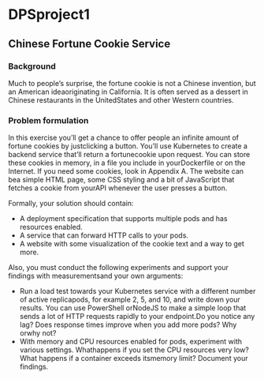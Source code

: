 # DPSproject1
## Chinese Fortune Cookie Service
### Background
Much to people’s surprise, the fortune cookie is not a Chinese invention, but an American ideaoriginating  in  California.   It  is  often  served  as  a  dessert  in  Chinese  restaurants  in  the  UnitedStates and other Western countries.
### Problem formulation
In this exercise you’ll get a chance to offer people an infinite amount of fortune cookies by justclicking  a  button.   You’ll  use  Kubernetes  to  create  a  backend  service  that’ll  return  a  fortunecookie  upon  request.   You  can  store  these  cookies  in  memory,  in  a  file  you  include  in  yourDockerfile or on the Internet.  If you need some cookies, look in Appendix A. The website can bea simple HTML page, some CSS styling and a bit of JavaScript that fetches a cookie from yourAPI whenever the user presses a button.

Formally, your solution should contain:
- A deployment specification that supports multiple pods and has resources enabled.
- A service that can forward HTTP calls to your pods.
- A website with some visualization of the cookie text and a way to get more.

Also, you must conduct the following experiments and support your findings with measurementsand your own arguments:
- Run a load test towards your Kubernetes service with a different number of active replicapods, for example 2, 5, and 10, and write down your results.  You can use PowerShell orNodeJS to make a simple loop that sends a lot of HTTP requests rapidly to your endpoint.Do you notice any lag?  Does response times improve when you add more pods?  Why orwhy not?
- With memory and CPU resources enabled for pods, experiment with various settings. Whathappens if you set the CPU resources very low?  What happens if a container exceeds itsmemory limit?  Document your findings.
